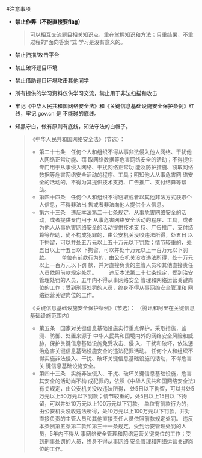 #注意事项

- **禁止作弊（不能直接要flag）**

  > 可以相互交流题目相关知识点，重在掌握知识和方法；只重结果，不重过程的“面向答案”式 学习是没有意义的。

- 禁止扫描/攻击平台

- 禁止破坏题目环境

- 禁止借助题目环境攻击其他同学

- 所有提供的学习资料仅供学习交流，禁止用于非法扫描和攻击

- 牢记《中华人民共和国网络安全法》和《关键信息基础设施安全保护条例》红线，牢记 gov.cn 是 不能碰的底线。

- 知黑守白，做有原则有底线，知法守法的白帽子。

  > 《中华人民共和国网络安全法》（节选）：
  >
  > - 第二十七条　任何个人和组织不得从事非法侵入他人网络、干扰他人网络正常功能、窃 取网络数据等危害网络安全的活动；不得提供专门用于从事侵入网络、干扰网络正常功 能及防护措施、窃取网络数据等危害网络安全活动的程序、工具；明知他人从事危害网 络安全的活动的，不得为其提供技术支持、广告推广、支付结算等帮助。 
  > - 第四十四条　任何个人和组织不得窃取或者以其他非法方式获取个人信息，不得非法出 售或者非法向他人提供个人信息。
  > - 第六十三条　违反本法第二十七条规定，从事危害网络安全的活动，或者提供专门用于 从事危害网络安全活动的程序、工具，或者为他人从事危害网络安全的活动提供技术支 持、广告推广、支付结算等帮助，尚不构成犯罪的，由公安机关没收违法所得，处五日 以下拘留，可以并处五万元以上五十万元以下罚款；情节较重的，处五日以上十五日以 下拘留，可以并处十万元以上一百万元以下罚款。 　　单位有前款行为的，由公安机关没收违法所得，处十万元以上一百万元以下罚 款，并对直接负责的主管人员和其他直接责任人员依照前款规定处罚。 　　违反本法第二十七条规定，受到治安管理处罚的人员，五年内不得从事网络安全 管理和网络运营关键岗位的工作；受到刑事处罚的人员，终身不得从事网络安全管理和 网络运营关键岗位的工作。 
  >
  > 《关键信息基础设施安全保护条例》（节选）： （腾讯和阿里在关键信息基础设施范围内）
  >
  > - 第五条　国家对关键信息基础设施实行重点保护，采取措施，监测、防御、处置来源于 中华人民共和国境内外的网络安全风险和威胁，保护关键信息基础设施免受攻击、侵 入、干扰和破坏，依法惩治危害关键信息基础设施安全的违法犯罪活动。 任何个人和组织不得实施非法侵入、干扰、破坏关键信息基础设施的活动，不得危害关 键信息基础设施安全。
  > -  第四十三条　实施非法侵入、干扰、破坏关键信息基础设施，危害其安全的活动尚不构 成犯罪的，依照《中华人民共和国网络安全法》有关规定，由公安机关没收违法所得， 处5日以下拘留，可以并处5万元以上50万元以下罚款；情节较重的，处5日以上15日以 下拘留，可以并处10万元以上100万元以下罚款。 单位有前款行为的，由公安机关没收违法所得，处10万元以上100万元以下罚款，并对 直接负责的主管人员和其他直接责任人员依照前款规定处罚。 违反本条例第五条第二款和第三十一条规定，受到治安管理处罚的人员，5年内不得从 事网络安全管理和网络运营关键岗位的工作；受到刑事处罚的人员，终身不得从事网络 安全管理和网络运营关键岗位的工作。